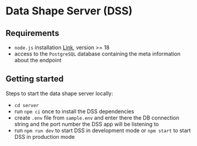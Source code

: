 # Data Shape Server (DSS)

## Requirements

- `node.js` installation [Link](https://nodejs.org/en/), version >= 18
- access to the `PostgreSQL` database containing the meta information about the endpoint

## Getting started

Steps to start the data shape server locally:

- `cd server`
- run `npm ci` once to install the DSS dependencies
- create `.env` file from `sample.env` and enter there the DB connection string and the port number the DSS app will be listening to
- run `npm run dev` to start DSS in development mode or `npm start` to start DSS in production mode 

